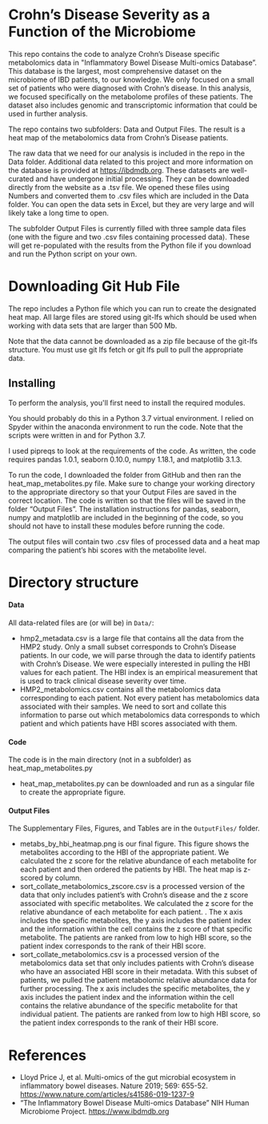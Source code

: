 # Crohn’s Disease Severity as a Function of the Microbiome

This repo contains the code to analyze Crohn’s Disease specific metabolomics data in "Inflammatory Bowel Disease Multi-omics Database”. This database is the largest, most comprehensive dataset on the microbiome of IBD patients, to our knowledge. We only focused on a small set of patients who were diagnosed with Crohn’s disease. In this analysis, we focused specifically on the metabolome profiles of these patients. The dataset also includes genomic and transcriptomic information that could be used in further analysis.

The repo contains two subfolders: Data and Output Files. The result is a heat map of the metabolomics data from Crohn’s Disease patients.

The raw data that we need for our analysis is included in the repo in the Data folder. Additional data related to this project and more information on the database is provided at https://ibdmdb.org. These datasets are well-curated and have undergone initial processing. They can be downloaded directly from the website as a .tsv file. We opened these files using Numbers and converted them to .csv files which are included in the Data folder. You can open the data sets in Excel, but they are very large and will likely take a long time to open.

The subfolder Output Files is currently filled with three sample data files (one with the figure and two .csv files containing processed data). These will get re-populated with the results from the Python file if you download and run the Python script on your own.

# Downloading Git Hub File

The repo includes a Python file which you can run to create the designated heat map. All large files are stored using git-lfs which should be used when working with data sets that are larger than 500 Mb. 

Note that the data cannot be downloaded as a zip file because of the git-lfs structure. You must use git lfs fetch or git lfs pull to pull the appropriate data.

## Installing

To perform the analysis, you'll first need to install the required
modules.

You should probably do this in a Python 3.7 virtual environment. I relied on Spyder within the anaconda environment to run the code. Note that the scripts were written in and for Python 3.7. 

I used pipreqs to look at the requirements of the code. As written, the code requires pandas 1.0.1, seaborn 0.10.0, numpy 1.18.1, and matplotlib 3.1.3.

To run the code, I downloaded the folder from GitHub and then ran the heat_map_metabolites.py file. Make sure to change your working directory to the appropriate directory so that your Output Files are saved in the correct location. The code is written so that the files will be saved in the folder “Output Files”. The installation instructions for pandas, seaborn, numpy and matplotlib are included in the beginning of the code, so you should not have to install these modules before running the code. 

The output files will contain two .csv files of processed data and a heat map comparing the patient’s hbi scores with the metabolite level. 

# Directory structure

#### Data

All data-related files are (or will be) in `Data/`:

* hmp2_metadata.csv is a large file that contains  all the data from the HMP2 study. Only a small subset corresponds to Crohn’s Disease patients. In our code, we will parse through the data to identify patients with Crohn’s Disease. We were especially interested in pulling the HBI values for each patient. The HBI index is an empirical measurement that is used to track clinical disease severity over time. 
* HMP2_metabolomics.csv contains all the metabolomics data corresponding to each patient. Not every patient has metabolomics data associated with their samples. We need to sort and collate this information to parse out which metabolomics data corresponds to which patient and which patients have HBI scores associated with them. 

#### Code

The code is in the main directory (not in a subfolder) as heat_map_metabolites.py

* heat_map_metabolites.py can be downloaded and run as a singular file to create the appropriate figure. 

#### Output Files

The Supplementary Files, Figures, and Tables are in the `OutputFiles/` folder.

* metabs_by_hbi_heatmap.png is our final figure. This figure shows the metabolites according to the HBI of the appropriate patient. We calculated the z score for the relative abundance of each metabolite for each patient and then ordered the patients by HBI. The heat map is z-scored by column.  
* sort_collate_metabolomics_zscore.csv is a processed version of the data that only includes patient’s with Crohn’s disease and the z score associated with specific metabolites. We calculated the z score for the relative abundance of each metabolite for each patient. . The x axis includes the specific metabolites, the y axis includes the patient index and the information within the cell contains the z score of that specific metabolite. The patients are ranked from low to high HBI score, so the patient index corresponds to the rank of their HBI score. 
* sort_collate_metabolomics.csv is a processed version of the metabolomics data set that only includes patients with Crohn’s disease who have an associated HBI score in their metadata. With this subset of patients, we pulled the patient metabolomic relative abundance data for further processing. The x axis includes the specific metabolites, the y axis includes the patient index and the information within the cell contains the relative abundance of the specific metabolite for that individual patient. The patients are ranked from low to high HBI score, so the patient index corresponds to the rank of their HBI score.

# References

* Lloyd Price J, et al. Multi-omics of the gut microbial ecosystem in inflammatory bowel diseases. Nature 2019; 569: 655-52. https://www.nature.com/articles/s41586-019-1237-9
* “The Inflammatory Bowel Disease Multi-omics Database” NIH Human Microbiome Project. https://www.ibdmdb.org
